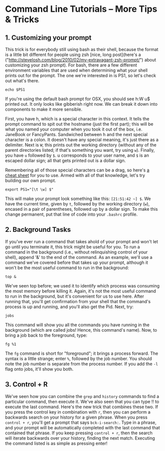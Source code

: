# Command Line Tutorials – More Tips &amp; Tricks

## 1. Customizing your prompt

This trick is for everybody still using bash as their shell, because the format is a little bit different for people using zsh [nice, long post](here's a ("http://stevelosh.com/blog/2010/02/my-extravagant-zsh-prompt/") about customizing your zsh prompt). For bash, there are a few different environment variables that are used when determining what your shell prints out for the prompt. The one we're interested in is PS1, so let's check out what's there.

```
echo $PS1
```

If you're using the default bash prompt for OSX, you should see h:W u$ printed out. It only looks like gibberish right now. We can break it down into components to make it more sensible.

First, you have h, which is a special character in this context. It tells the prompt command to spit out the hostname (just the first part); this will be what you named your computer when you took it out of the box, i.e. JaneBook or FancyPants. Sandwiched between h and the next special character is a colon. It doesn't have any special meaning, it's just there as a delimiter. Next is `W`; this prints out the working directory (without any of the parent directories listed; if that's something you want, try using `w`). Finally, you have `u` followed by `$`. u corresponds to your user name, and `$` is an escaped dollar sign; all that gets printed out is a dollar sign.

Remembering all of those special characters can be a drag, so here's [a cheat sheet]("http://ss64.com/bash/syntax-prompt.html") for you to use. Armed with all of that knowledge, let's try building our own prompt.

```
export PS1="[\t \w] $"
```

This will make your prompt look something like this: `[21:51:42 ~] $`. We have the current time, given by `t`, followed by the working directory (`w`), encased in a pair of parentheses, followed up by a dollar sign. To make this change permanent, put that line of code into your `.bashrc` profile.

## 2. Background Tasks

If you've ever run a command that takes ahold of your prompt and won't let go until you terminate it, this trick might be useful for you. To run a command in the background (i.e., without relinquishing control of your shell), append '&amp;' to the end of the command. As an example, we'll use a command we've covered before that takes up your prompt, although it won't be the most useful command to run in the background:

```
top &
```

We've seen top before; we used it to identify which process was consuming the most memory before killing it. Again, it's not the most useful command to run in the background, but it's convenient for us to use here. After running that, you'll get confirmation from your shell that the command's process is up and running, and you'll also get the Pid. Next, try:

```
jobs
```

This command will show you all the commands you have running in the background (which are called jobs! Hence, this command's name). Now, to bring a job back to the foreground, type:

```
fg %1
```

The `fg` command is short for "foreground"; it brings a process forward. The syntax is a little strange; enter `%`, followed by the job number. You should note the job number is separate from the process number. If you add the `-l` flag onto jobs, it'll show you both.

## 3. Control + R

We've seen how you can combine the `grep` and `history` commands to find a particular command, then execute it. We've also seen that you can type !! to execute the last command. Here's the new trick that combines these two. If you press the control key in combination with `r`, then you can perform a backwards search on your history for a given phrase. When you press `control + r`, you'll get a prompt that says `bck-i-search:`. Type in a phrase, and your prompt will be automatically completed with the last command that contained that phrase. If you keep pressing `control + r`, then the search will iterate backwards over your history, finding the next match. Executing the command listed is as simple as pressing enter!
